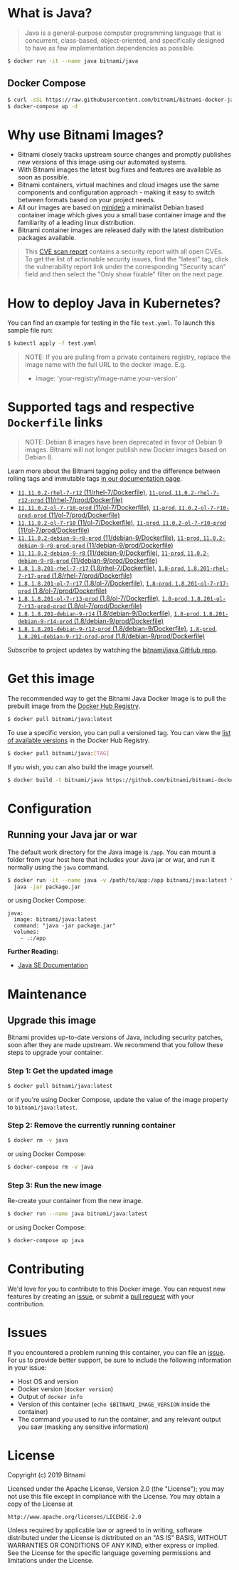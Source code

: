# What is Java?

> Java is a general-purpose computer programming language that is concurrent, class-based, object-oriented, and specifically designed to have as few implementation dependencies as possible.

```bash
$ docker run -it --name java bitnami/java
```

## Docker Compose

```bash
$ curl -sSL https://raw.githubusercontent.com/bitnami/bitnami-docker-java/master/docker-compose.yml > docker-compose.yml
$ docker-compose up -d
```

# Why use Bitnami Images?

* Bitnami closely tracks upstream source changes and promptly publishes new versions of this image using our automated systems.
* With Bitnami images the latest bug fixes and features are available as soon as possible.
* Bitnami containers, virtual machines and cloud images use the same components and configuration approach - making it easy to switch between formats based on your project needs.
* All our images are based on [minideb](https://github.com/bitnami/minideb) a minimalist Debian based container image which gives you a small base container image and the familiarity of a leading linux distribution.
* Bitnami container images are released daily with the latest distribution packages available.


> This [CVE scan report](https://quay.io/repository/bitnami/java?tab=tags) contains a security report with all open CVEs. To get the list of actionable security issues, find the "latest" tag, click the vulnerability report link under the corresponding "Security scan" field and then select the "Only show fixable" filter on the next page.

# How to deploy Java in Kubernetes?

You can find an example for testing in the file `test.yaml`. To launch this sample file run:

```bash
$ kubectl apply -f test.yaml
```

> NOTE: If you are pulling from a private containers registry, replace the image name with the full URL to the docker image. E.g.
>
> - image: 'your-registry/image-name:your-version'

# Supported tags and respective `Dockerfile` links

> NOTE: Debian 8 images have been deprecated in favor of Debian 9 images. Bitnami will not longer publish new Docker images based on Debian 8.

Learn more about the Bitnami tagging policy and the difference between rolling tags and immutable tags [in our documentation page](https://docs.bitnami.com/containers/how-to/understand-rolling-tags-containers/).


- [`11`, `11.0.2-rhel-7-r12` (11/rhel-7/Dockerfile)](https://github.com/bitnami/bitnami-docker-java/blob/11.0.2-rhel-7-r12/11/rhel-7/Dockerfile), [`11-prod`, `11.0.2-rhel-7-r12-prod` (11/rhel-7/prod/Dockerfile)](https://github.com/bitnami/bitnami-docker-java/blob/11.0.2-rhel-7-r12/11/rhel-7/prod/Dockerfile)
- [`11`, `11.0.2-ol-7-r10-prod` (11/ol-7/Dockerfile)](https://github.com/bitnami/bitnami-docker-java/blob/11.0.2-ol-7-r10-prod/11/ol-7/Dockerfile), [`11-prod`, `11.0.2-ol-7-r10-prod-prod` (11/ol-7/prod/Dockerfile)](https://github.com/bitnami/bitnami-docker-java/blob/11.0.2-ol-7-r10-prod/11/ol-7/prod/Dockerfile)
- [`11`, `11.0.2-ol-7-r10` (11/ol-7/Dockerfile)](https://github.com/bitnami/bitnami-docker-java/blob/11.0.2-ol-7-r10/11/ol-7/Dockerfile), [`11-prod`, `11.0.2-ol-7-r10-prod` (11/ol-7/prod/Dockerfile)](https://github.com/bitnami/bitnami-docker-java/blob/11.0.2-ol-7-r10/11/ol-7/prod/Dockerfile)
- [`11`, `11.0.2-debian-9-r8-prod` (11/debian-9/Dockerfile)](https://github.com/bitnami/bitnami-docker-java/blob/11.0.2-debian-9-r8-prod/11/debian-9/Dockerfile), [`11-prod`, `11.0.2-debian-9-r8-prod-prod` (11/debian-9/prod/Dockerfile)](https://github.com/bitnami/bitnami-docker-java/blob/11.0.2-debian-9-r8-prod/11/debian-9/prod/Dockerfile)
- [`11`, `11.0.2-debian-9-r8` (11/debian-9/Dockerfile)](https://github.com/bitnami/bitnami-docker-java/blob/11.0.2-debian-9-r8/11/debian-9/Dockerfile), [`11-prod`, `11.0.2-debian-9-r8-prod` (11/debian-9/prod/Dockerfile)](https://github.com/bitnami/bitnami-docker-java/blob/11.0.2-debian-9-r8/11/debian-9/prod/Dockerfile)
- [`1.8`, `1.8.201-rhel-7-r17` (1.8/rhel-7/Dockerfile)](https://github.com/bitnami/bitnami-docker-java/blob/1.8.201-rhel-7-r17/1.8/rhel-7/Dockerfile), [`1.8-prod`, `1.8.201-rhel-7-r17-prod` (1.8/rhel-7/prod/Dockerfile)](https://github.com/bitnami/bitnami-docker-java/blob/1.8.201-rhel-7-r17/1.8/rhel-7/prod/Dockerfile)
- [`1.8`, `1.8.201-ol-7-r17` (1.8/ol-7/Dockerfile)](https://github.com/bitnami/bitnami-docker-java/blob/1.8.201-ol-7-r17/1.8/ol-7/Dockerfile), [`1.8-prod`, `1.8.201-ol-7-r17-prod` (1.8/ol-7/prod/Dockerfile)](https://github.com/bitnami/bitnami-docker-java/blob/1.8.201-ol-7-r17/1.8/ol-7/prod/Dockerfile)
- [`1.8`, `1.8.201-ol-7-r13-prod` (1.8/ol-7/Dockerfile)](https://github.com/bitnami/bitnami-docker-java/blob/1.8.201-ol-7-r13-prod/1.8/ol-7/Dockerfile), [`1.8-prod`, `1.8.201-ol-7-r13-prod-prod` (1.8/ol-7/prod/Dockerfile)](https://github.com/bitnami/bitnami-docker-java/blob/1.8.201-ol-7-r13-prod/1.8/ol-7/prod/Dockerfile)
- [`1.8`, `1.8.201-debian-9-r14` (1.8/debian-9/Dockerfile)](https://github.com/bitnami/bitnami-docker-java/blob/1.8.201-debian-9-r14/1.8/debian-9/Dockerfile), [`1.8-prod`, `1.8.201-debian-9-r14-prod` (1.8/debian-9/prod/Dockerfile)](https://github.com/bitnami/bitnami-docker-java/blob/1.8.201-debian-9-r14/1.8/debian-9/prod/Dockerfile)
- [`1.8`, `1.8.201-debian-9-r12-prod` (1.8/debian-9/Dockerfile)](https://github.com/bitnami/bitnami-docker-java/blob/1.8.201-debian-9-r12-prod/1.8/debian-9/Dockerfile), [`1.8-prod`, `1.8.201-debian-9-r12-prod-prod` (1.8/debian-9/prod/Dockerfile)](https://github.com/bitnami/bitnami-docker-java/blob/1.8.201-debian-9-r12-prod/1.8/debian-9/prod/Dockerfile)

Subscribe to project updates by watching the [bitnami/java GitHub repo](https://github.com/bitnami/bitnami-docker-java).

# Get this image

The recommended way to get the Bitnami Java Docker Image is to pull the prebuilt image from the [Docker Hub Registry](https://hub.docker.com/r/bitnami/java).

```bash
$ docker pull bitnami/java:latest
```

To use a specific version, you can pull a versioned tag. You can view the [list of available versions](https://hub.docker.com/r/bitnami/java/tags/) in the Docker Hub Registry.

```bash
$ docker pull bitnami/java:[TAG]
```

If you wish, you can also build the image yourself.

```bash
$ docker build -t bitnami/java https://github.com/bitnami/bitnami-docker-java.git
```

# Configuration

## Running your Java jar or war

The default work directory for the Java image is `/app`. You can mount a folder from your host here that includes your Java jar or war, and run it normally using the `java` command.

```bash
$ docker run -it --name java -v /path/to/app:/app bitnami/java:latest \
  java -jar package.jar
```

or using Docker Compose:

```
java:
  image: bitnami/java:latest
  command: "java -jar package.jar"
  volumes:
    - .:/app
```

**Further Reading:**

  - [Java SE Documentation](https://docs.oracle.com/javase/8/docs/api/)

# Maintenance

## Upgrade this image

Bitnami provides up-to-date versions of Java, including security patches, soon after they are made upstream. We recommend that you follow these steps to upgrade your container.

### Step 1: Get the updated image

```bash
$ docker pull bitnami/java:latest
```

or if you're using Docker Compose, update the value of the image property to `bitnami/java:latest`.

### Step 2: Remove the currently running container

```bash
$ docker rm -v java
```

or using Docker Compose:

```bash
$ docker-compose rm -v java
```

### Step 3: Run the new image

Re-create your container from the new image.

```bash
$ docker run --name java bitnami/java:latest
```

or using Docker Compose:

```bash
$ docker-compose up java
```

# Contributing

We'd love for you to contribute to this Docker image. You can request new features by creating an [issue](https://github.com/bitnami/bitnami-docker-java/issues), or submit a [pull request](https://github.com/bitnami/bitnami-docker-java/pulls) with your contribution.

# Issues

If you encountered a problem running this container, you can file an [issue](https://github.com/bitnami/bitnami-docker-java/issues). For us to provide better support, be sure to include the following information in your issue:

- Host OS and version
- Docker version (`docker version`)
- Output of `docker info`
- Version of this container (`echo $BITNAMI_IMAGE_VERSION` inside the container)
- The command you used to run the container, and any relevant output you saw (masking any sensitive
information)

# License

Copyright (c) 2019 Bitnami

Licensed under the Apache License, Version 2.0 (the "License");
you may not use this file except in compliance with the License.
You may obtain a copy of the License at

    http://www.apache.org/licenses/LICENSE-2.0

Unless required by applicable law or agreed to in writing, software
distributed under the License is distributed on an "AS IS" BASIS,
WITHOUT WARRANTIES OR CONDITIONS OF ANY KIND, either express or implied.
See the License for the specific language governing permissions and
limitations under the License.
